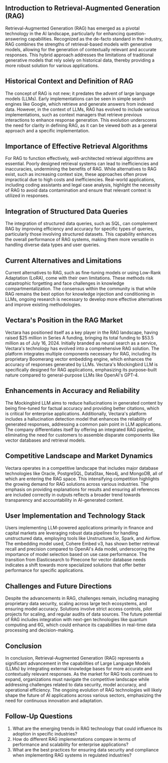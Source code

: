 ## Introduction to Retrieval-Augmented Generation (RAG)
Retrieval-Augmented Generation (RAG) has emerged as a pivotal technology in the AI landscape, particularly for enhancing question-answering capabilities. Recognized as the de-facto standard in the industry, RAG combines the strengths of retrieval-based models with generative models, allowing for the generation of contextually relevant and accurate responses. This hybrid approach addresses the limitations of traditional generative models that rely solely on historical data, thereby providing a more robust solution for various applications.

## Historical Context and Definition of RAG
The concept of RAG is not new; it predates the advent of large language models (LLMs). Early implementations can be seen in simple search engines like Google, which retrieve and generate answers from indexed data. However, in the context of LLMs, RAG has evolved to include various implementations, such as context managers that retrieve previous interactions to enhance response generation. This evolution underscores the need for clarity in defining RAG, as it can be viewed both as a general approach and a specific implementation.

## Importance of Effective Retrieval Algorithms
For RAG to function effectively, well-architected retrieval algorithms are essential. Poorly designed retrieval systems can lead to inefficiencies and inaccuracies, undermining the benefits of RAG. While alternatives to RAG exist, such as increasing context size, these approaches often prove impractical due to high costs and inefficiencies. Real-world applications, including coding assistants and legal case analysis, highlight the necessity of RAG to avoid data contamination and ensure that relevant context is utilized in responses.

## Integration of Structured Data Queries
The integration of structured data queries, such as SQL, can complement RAG by improving efficiency and accuracy for specific types of queries, particularly those involving structured datasets. This capability enhances the overall performance of RAG systems, making them more versatile in handling diverse data types and user queries.

## Current Alternatives and Limitations
Current alternatives to RAG, such as fine-tuning models or using Low-Rank Adaptation (LoRA), come with their own limitations. These methods risk catastrophic forgetting and face challenges in knowledge compartmentalization. The consensus within the community is that while RAG remains the best option for knowledge injection and conditioning in LLMs, ongoing research is necessary to develop more effective alternatives and improve existing methodologies.

## Vectara's Position in the RAG Market
Vectara has positioned itself as a key player in the RAG landscape, having raised $25 million in Series A funding, bringing its total funding to $53.5 million as of July 16, 2024. Initially branded as neural search as a service, Vectara's technology has evolved into a comprehensive RAG solution. The platform integrates multiple components necessary for RAG, including its proprietary Boomerang vector embedding engine, which enhances the accuracy of responses generated by LLMs. Vectara's Mockingbird LLM is specifically designed for RAG applications, emphasizing its purpose-built nature compared to general-purpose LLMs like OpenAI's GPT-4.

## Enhancements in Accuracy and Reliability
The Mockingbird LLM aims to reduce hallucinations in generated content by being fine-tuned for factual accuracy and providing better citations, which is critical for enterprise applications. Additionally, Vectara's platform includes a hallucination detection model that enhances the reliability of generated responses, addressing a common pain point in LLM applications. The company differentiates itself by offering an integrated RAG pipeline, eliminating the need for customers to assemble disparate components like vector databases and retrieval models.

## Competitive Landscape and Market Dynamics
Vectara operates in a competitive landscape that includes major database technologies like Oracle, PostgreSQL, DataStax, Neo4j, and MongoDB, all of which are entering the RAG space. This intensifying competition highlights the growing demand for RAG solutions across various industries. The emphasis on providing explanations for results and ensuring all references are included correctly in outputs reflects a broader trend towards transparency and accountability in AI-generated content.

## User Implementation and Technology Stack
Users implementing LLM-powered applications primarily in finance and capital markets are leveraging robust data pipelines for handling unstructured data, employing tools like Unstructured.io, Spark, and Airflow. The embedding model used, Cohere Embed v3, has shown better retrieval recall and precision compared to OpenAI's Ada model, underscoring the importance of model selection based on use case performance. The transition from Elasticsearch to Pinecone for vector database needs indicates a shift towards more specialized solutions that offer better performance for specific applications.

## Challenges and Future Directions
Despite the advancements in RAG, challenges remain, including managing proprietary data security, scaling across large tech ecosystems, and ensuring model accuracy. Solutions involve strict access controls, pilot projects for scaling, and regular audits of data sources. The future potential of RAG includes integration with next-gen technologies like quantum computing and 6G, which could enhance its capabilities in real-time data processing and decision-making.

## Conclusion
In conclusion, Retrieval-Augmented Generation (RAG) represents a significant advancement in the capabilities of Large Language Models (LLMs) by integrating external knowledge bases for more accurate and contextually relevant responses. As the market for RAG tools continues to expand, organizations must navigate the competitive landscape while addressing challenges related to data security, model accuracy, and operational efficiency. The ongoing evolution of RAG technologies will likely shape the future of AI applications across various sectors, emphasizing the need for continuous innovation and adaptation.

## Follow-Up Questions
1. What are the emerging trends in RAG technology that could influence its adoption in specific industries?
2. How do different RAG implementations compare in terms of performance and scalability for enterprise applications?
3. What are the best practices for ensuring data security and compliance when implementing RAG systems in regulated industries?